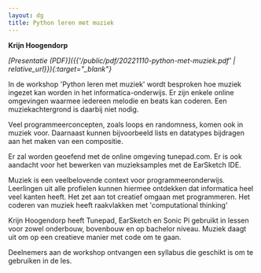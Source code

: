 ```yaml
---
layout: dg 
title: Python leren met muziek 
---
```


**Krijn Hoogendorp**

*[Presentatie (PDF)]({{'/public/pdf/20221110-python-met-muziek.pdf' | relative_url}}){:target="_blank"}*

In de workshop 'Python leren met muziek' wordt besproken hoe muziek ingezet
kan worden in het informatica-onderwijs.  Er zijn enkele online omgevingen
waarmee iedereen melodie en beats kan coderen. Een muziekachtergrond is
daarbij niet nodig.

Veel programmeerconcepten, zoals loops en randomness, komen ook in muziek
voor. Daarnaast kunnen bijvoorbeeld lists en datatypes bijdragen aan het maken
van een compositie.

Er zal worden geoefend met de online omgeving tunepad.com. Er is ook aandacht
voor het bewerken van muzieksamples met de EarSketch IDE.

Muziek is een veelbelovende context voor programmeeronderwijs. Leerlingen uit
alle profielen kunnen hiermee ontdekken dat informatica heel veel kanten
heeft.  Het zet aan tot creatief omgaan met programmeren. Het coderen van
muziek heeft raakvlakken met 'computational thinking'

Krijn Hoogendorp heeft Tunepad, EarSketch en Sonic Pi gebruikt in lessen voor
zowel onderbouw, bovenbouw en op bachelor niveau.  Muziek daagt uit om op een
creatieve manier met code om te gaan.

Deelnemers aan de workshop ontvangen een syllabus die geschikt is om te
gebruiken in de les.
